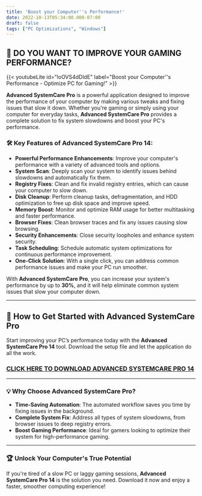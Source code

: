 ```yaml
---
title: 'Boost your Computer''s Performance!'
date: 2022-10-13T05:34:00.008-07:00
draft: false
tags: ["PC Optimizations", "Windows"]
---
```

## 🚀 **DO YOU WANT TO IMPROVE YOUR GAMING PERFORMANCE?**

{{< youtubeLite id="loOVS4dDldE" label="Boost your Computer''s Performance - Optimize PC for Gaming!" >}}  

**Advanced SystemCare Pro** is a powerful application designed to improve the performance of your computer by making various tweaks and fixing issues that slow it down. Whether you're gaming or simply using your computer for everyday tasks, **Advanced SystemCare Pro** provides a complete solution to fix system slowdowns and boost your PC's performance.

### 🛠️ **Key Features of Advanced SystemCare Pro 14:**

- **Powerful Performance Enhancements**: Improve your computer's performance with a variety of advanced tools and options.
- **System Scan**: Deeply scan your system to identify issues behind slowdowns and automatically fix them.
- **Registry Fixes**: Clean and fix invalid registry entries, which can cause your computer to slow down.
- **Disk Cleanup**: Perform cleanup tasks, defragmentation, and HDD optimization to free up disk space and improve speed.
- **Memory Boost**: Monitor and optimize RAM usage for better multitasking and faster performance.
- **Browser Fixes**: Clean browser traces and fix any issues causing slow browsing.
- **Security Enhancements**: Close security loopholes and enhance system security.
- **Task Scheduling**: Schedule automatic system optimizations for continuous performance improvement.
- **One-Click Solution**: With a single click, you can address common performance issues and make your PC run smoother.

With **Advanced SystemCare Pro**, you can increase your system's performance by up to **30%**, and it will help eliminate common system issues that slow your computer down.

---

## 🔧 **How to Get Started with Advanced SystemCare Pro**

Start improving your PC’s performance today with the **Advanced SystemCare Pro 14** tool. Download the setup file and let the application do all the work.

###  [**CLICK HERE TO DOWNLOAD ADVANCED SYSTEMCARE PRO 14**](https://www.mediafire.com/file/6vm5qisfbnioi33/Advanced_SystemCare_Tool_GB.rar/file) 

---

### 💡 **Why Choose Advanced SystemCare Pro?**

- **Time-Saving Automation**: The automated workflow saves you time by fixing issues in the background.
- **Complete System Fix**: Address all types of system slowdowns, from browser issues to deep registry errors.
- **Boost Gaming Performance**: Ideal for gamers looking to optimize their system for high-performance gaming.

---

### 🏆 **Unlock Your Computer's True Potential**

If you're tired of a slow PC or laggy gaming sessions, **Advanced SystemCare Pro 14** is the solution you need. Download it now and enjoy a faster, smoother computing experience!
